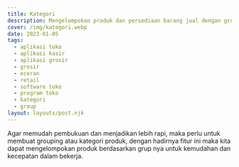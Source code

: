 ```yaml
---
title: Kategori
description: Mengelompokan produk dan persediaan barang jual dengan grouping kategori.
cover: /img/kategori.webp
date: 2023-01-05
tags:
  - aplikasi toko
  - aplikasi kasir
  - aplikasi grosir
  - grosir
  - eceran
  - retail
  - software toko
  - program toko
  - kategori
  - group
layout: layouts/post.njk
---
```


Agar memudah pembukuan dan menjadikan lebih rapi, maka perlu untuk membuat grouping atau kategori produk, dengan hadirnya fitur ini maka kita dapat mengelompokan produk berdasarkan grup nya untuk kemudahan dan kecepatan dalam bekerja.
